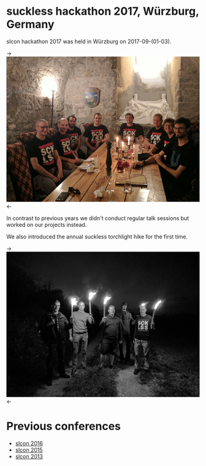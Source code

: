 suckless hackathon 2017, Würzburg, Germany
==========================================

slcon hackathon 2017 was held in Würzburg on 2017-09-(01-03).

->[![slcon2017 group photo](slcon2017-s.png)](slcon2017.png)<-

In contrast to previous years we didn't conduct regular talk sessions
but worked on our projects instead.

We also introduced the annual suckless torchlight hike for the first time.

->[![hike 2017 photo](hike2017-s.png)](hike2017.png)<-

Previous conferences
====================
* [slcon 2016](../2016/)
* [slcon 2015](../2015/)
* [slcon 2013](../2013/)
